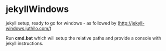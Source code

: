 # jekyllWindows
jekyll setup, ready to go for windows - as followed by (http://jekyll-windows.juthilo.com/)


Run **cmd.bat** which will setup the relative paths and provide a console with jekyll instructions.